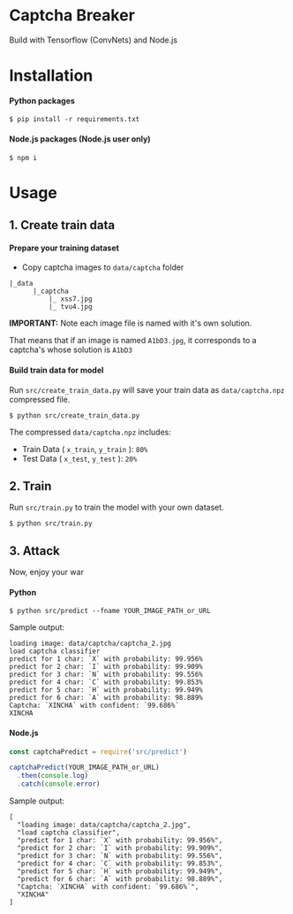# Captcha Breaker
Build with Tensorflow (ConvNets) and  Node.js


# Installation
#### Python packages
```
$ pip install -r requirements.txt
```

#### Node.js packages (Node.js user only)
```
$ npm i
```

# Usage
## 1. Create train data
#### Prepare your training dataset
* Copy captcha images to `data/captcha` folder
```
|_data
      |_captcha
          |_ xss7.jpg
          |_ tvu4.jpg
```
**IMPORTANT:** Note each image file is named with it's own solution.

That means that if an image is named `A1bD3.jpg`, it corresponds to a captcha's whose solution is `A1bD3`  

#### Build train data for model
Run `src/create_train_data.py` will save your train data as `data/captcha.npz` compressed file.
```
$ python src/create_train_data.py
```

The compressed `data/captcha.npz` includes:
* Train Data ( `x_train`, `y_train` ): `80%`
* Test Data ( `x_test`, `y_test` ): `20%`

## 2. Train
Run `src/train.py` to train the model with your own dataset.
```
$ python src/train.py
```

## 3. Attack
Now, enjoy your war 

#### Python
```
$ python src/predict --fname YOUR_IMAGE_PATH_or_URL
```

Sample output:
```
loading image: data/captcha/captcha_2.jpg
load captcha classifier
predict for 1 char: `X` with probability: 99.956%
predict for 2 char: `I` with probability: 99.909%
predict for 3 char: `N` with probability: 99.556%
predict for 4 char: `C` with probability: 99.853%
predict for 5 char: `H` with probability: 99.949%
predict for 6 char: `A` with probability: 98.889%
Captcha: `XINCHA` with confident: `99.686%`
XINCHA
```

#### Node.js
```js
const captchaPredict = require('src/predict')

captchaPredict(YOUR_IMAGE_PATH_or_URL)
  .then(console.log)
  .catch(console.error)
```
Sample output:
```
[
  "loading image: data/captcha/captcha_2.jpg",
  "load captcha classifier",
  "predict for 1 char: `X` with probability: 99.956%",
  "predict for 2 char: `I` with probability: 99.909%",
  "predict for 3 char: `N` with probability: 99.556%",
  "predict for 4 char: `C` with probability: 99.853%",
  "predict for 5 char: `H` with probability: 99.949%",
  "predict for 6 char: `A` with probability: 98.889%",
  "Captcha: `XINCHA` with confident: `99.686%`",
  "XINCHA"
]
```
